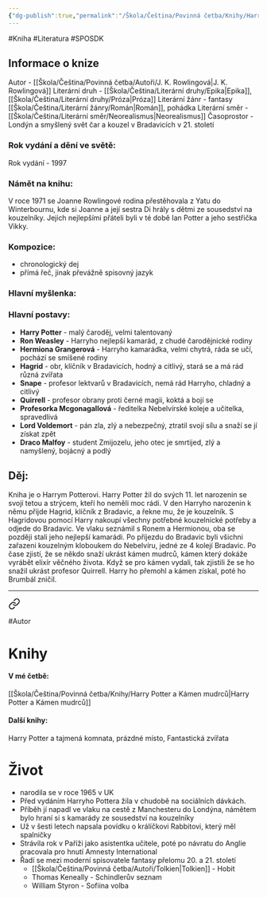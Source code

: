```yaml
---
{"dg-publish":true,"permalink":"/Škola/Čeština/Povinná četba/Knihy/Harry Potter a Kámen mudrců/"}
---
```


#Kniha #Literatura #SPOSDK
## Informace o knize
Autor - [[Škola/Čeština/Povinná četba/Autoři/J. K. Rowlingová\|J. K. Rowlingová]]
Literární druh - [[Škola/Čeština/Literární druhy/Epika\|Epika]], [[Škola/Čeština/Literární druhy/Próza\|Próza]]
Literární žánr - fantasy [[Škola/Čeština/Literární žánry/Román\|Román]], pohádka
Literární směr - [[Škola/Čeština/Literární směr/Neorealismus\|Neorealismus]]
Časoprostor - Londýn a smyšlený svět čar a kouzel v Bradavicích v 21. století
### Rok vydání a dění ve světě:
Rok vydání - 1997
### Námět na knihu:
V roce 1971 se Joanne Rowlingové rodina přestěhovala z Yatu do Winterbournu, kde si Joanne a její sestra Di hrály s dětmi ze sousedství na kouzelníky. Jejich nejlepšími přáteli byli v té době Ian Potter a jeho sestřička Vikky.
### Kompozice: 
- chronologický dej
- přímá řeč, jinak převážně spisovný jazyk
### Hlavní myšlenka:
### Hlavní postavy:
- __Harry Potter__ - malý čaroděj, velmi talentovaný
- __Ron Weasley__ - Harryho nejlepší kamarád, z chudé čarodějnické rodiny
- __Hermiona Grangerová__ - Harryho kamarádka, velmi chytrá, ráda se učí, pochází se smíšené rodiny
- __Hagrid__ - obr, klíčník v Bradavicích, hodný a citlivý, stará se a má rád různá zvířata
- __Snape__ - profesor lektvarů v Bradavicích, nemá rád Harryho, chladný a citlivý
- __Quirrell__ - profesor obrany proti černé magii, koktá a bojí se
- __Profesorka Mcgonagallová__ - ředitelka Nebelvírské koleje a učitelka, spravedlivá
- __Lord Voldemort__ - pán zla, zlý a nebezpečný, ztratil svojí sílu a snaží se jí získat zpět
- __Draco Malfoy__ - student Zmijozelu, jeho otec je smrtijed, zlý a namyšlený, bojácný a podlý
## Děj:
Kniha je o Harrym Potterovi. Harry Potter žil do svých 11. let narozenin se svojí tetou a strýcem, kteří ho neměli moc rádi. V den Harryho narozenin k němu přijde Hagrid, klíčník z Bradavic, a řekne mu, že je kouzelník. S Hagridovou pomocí Harry nakoupí všechny potřebné kouzelnické potřeby a odjede do Bradavic. Ve vlaku seznámil s Ronem a Hermionou, oba se později stali jeho nejlepší kamarádi. Po příjezdu do Bradavic byli všichni zařazeni kouzelným kloboukem do Nebelvíru, jedné ze 4 kolejí Bradavic. Po čase zjistí, že se někdo snaží ukrást kámen mudrců, kámen který dokáže vyrábět elixír věčného života. Když se pro kámen vydali, tak zjistili že se ho snažil ukrást profesor Quirrell. Harry ho přemohl a kámen získal, poté ho Brumbál zničil.

___

<div class="transclusion internal-embed is-loaded"><a class="markdown-embed-link" href="/skola/cestina/povinna-cetba/autori/j-k-rowlingova/" aria-label="Open link"><svg xmlns="http://www.w3.org/2000/svg" width="24" height="24" viewBox="0 0 24 24" fill="none" stroke="currentColor" stroke-width="2" stroke-linecap="round" stroke-linejoin="round" class="svg-icon lucide-link"><path d="M10 13a5 5 0 0 0 7.54.54l3-3a5 5 0 0 0-7.07-7.07l-1.72 1.71"></path><path d="M14 11a5 5 0 0 0-7.54-.54l-3 3a5 5 0 0 0 7.07 7.07l1.71-1.71"></path></svg></a><div class="markdown-embed">




#Autor 
# Knihy
#### V mé četbě:
[[Škola/Čeština/Povinná četba/Knihy/Harry Potter a Kámen mudrců\|Harry Potter a Kámen mudrců]]
#### Další knihy:
Harry Potter a tajmená komnata, prázdné místo, Fantastická zvířata
# Život
- narodila se v roce 1965 v UK
- Před vydáním Harryho Pottera žila v chudobě na sociálních dávkách.
- Příběh jí napadl ve vlaku na cestě z Manchesteru do Londýna, námětem bylo hraní si s kamarády ze sousedství na kouzelníky
- Už v šesti letech napsala povídku o králíčkovi Rabbitovi, který měl spalničky
- Strávila rok v Paříži jako asistentka učitele, poté po návratu do Anglie pracovala pro hnutí Amnesty International
- Řadí se mezi moderní spisovatele fantasy přelomu 20. a 21. století
	- [[Škola/Čeština/Povinná četba/Autoři/Tolkien\|Tolkien]] - Hobit
	- Thomas Keneally - Schindlerův seznam
	- William Styron - Sofiina volba



</div></div>
